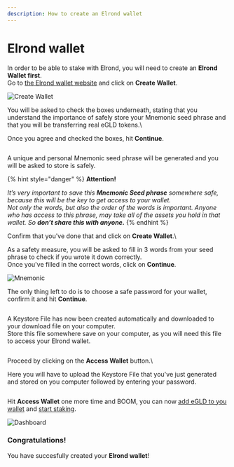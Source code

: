```yaml
---
description: How to create an Elrond wallet
---
```


# Elrond wallet

In order to be able to stake with Elrond, you will need to create an **Elrond Wallet first**.\
Go to [the Elrond wallet website](https://wallet.elrond.com/) and click on **Create Wallet**.

![Create Wallet](https://user-images.githubusercontent.com/95366163/146779127-9f825473-3696-4620-8d6b-276fe2592017.png)

You will be asked to check the boxes underneath, stating that you understand the importance of safely store your Mnemonic seed phrase and that you will be transferring real eGLD tokens.\


Once you agree and checked the boxes, hit **Continue**.

<figure><img src="https://user-images.githubusercontent.com/95366163/146780305-06ff212a-423e-4ac8-8301-bf426585a101.png" alt=""><figcaption></figcaption></figure>

A unique and personal Mnemonic seed phrase will be generated and you will be asked to store is safely.

{% hint style="danger" %}
**Attention!**

_It’s very important to save this **Mnemonic Seed phrase** somewhere safe, because this will be the key to get access to your wallet._\
_Not only the words, but also the order of the words is important. Anyone who has access to this phrase, may take all of the assets you hold in that wallet. So **don’t share this with anyone.**_
{% endhint %}

Confirm that you've done that and click on **Create Wallet**.\


As a safety measure, you will be asked to fill in 3 words from your seed phrase to check if you wrote it down correctly.\
Once you've filled in the correct words, click on **Continue**.

![Mnemonic](https://user-images.githubusercontent.com/95366163/146782062-25d4baea-274f-4c6b-86b7-f5ea51b1c638.png)

The only thing left to do is to choose a safe password for your wallet, confirm it and hit **Continue**.

<figure><img src="https://user-images.githubusercontent.com/95366163/146783008-ddc28841-26cc-4268-a013-d74bfa94eb9b.png" alt=""><figcaption></figcaption></figure>

A Keystore File has now been created automatically and downloaded to your download file on your computer.\
Store this file somewhere save on your computer, as you will need this file to access your Elrond wallet.

<figure><img src="https://user-images.githubusercontent.com/95366163/146783895-12363610-6cad-414b-86a5-9ba71bd8842f.png" alt=""><figcaption></figcaption></figure>

Proceed by clicking on the **Access Wallet** button.\


Here you will have to upload the Keystore File that you've just generated and stored on you computer followed by entering your password.

<figure><img src="https://user-images.githubusercontent.com/95366163/146783831-b2bd137f-90cb-4999-87a1-d2456d339388.png" alt=""><figcaption></figcaption></figure>

Hit **Access Wallet** one more time and BOOM, you can now [add eGLD to you wallet](../markdowns/how\_to\_get\_egld\_tokens.md) and [start staking](../markdowns/how\_to\_stake\_egld\_with\_elrond.md).

![Dashboard](https://user-images.githubusercontent.com/95366163/146786617-2ab0e1c1-5c88-4866-8719-ab3ab838e04c.png)

### Congratulations!

You have succesfully created your **Elrond wallet**!
